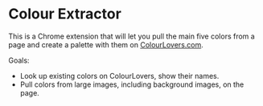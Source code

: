 # Colour Extractor

This is a Chrome extension that will let you pull the main five colors from a
page and create a palette with them on [ColourLovers.com](http://colourlovers.com).

Goals:

- Look up existing colors on ColourLovers, show their names.
- Pull colors from large images, including background images, on the page.
